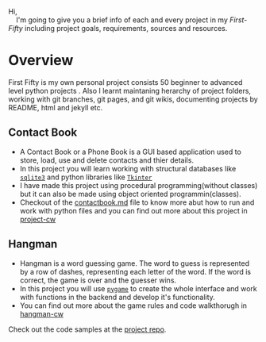 Hi,\
&nbsp;&nbsp;&nbsp;&nbsp;I'm going to give you a brief info of each and every project in my *First-Fifty* including project goals, requirements, sources and resources.

# Overview
First Fifty is my own personal project consists 50 beginner to advanced level python projects . Also I learnt maintaning herarchy of project folders, working with git branches, git pages, and git wikis, documenting projects by README, html and jekyll etc. 

## Contact Book
- A Contact Book or a Phone Book is a GUI based application used to store, load, use and delete contacts and thier details.
- In this project you will learn working with structural databases like [`sqlite3`](https://docs.python.org/3/library/sqlite3.html) and python libraries like [`Tkinter`](https://docs.python.org/3/library/tk.html) 
- I have made this project using procedural programming(without classes) but it can also be made using object oriented programmin(classes).
- Checkout of the [contactbook.md](https://github.com/3D-psyche/FirstFifty/blob/master/Contactbook/contactbook.md) file to know more abut how to run and work with python files and you can find out more about this project in [project-cw](https://suhruthy.github.io/FirstFifty/contact-book-cw.md)

## Hangman
- Hangman is a word guessing game. The word to guess is represented by a row of dashes, representing each letter of the word. If the word is correct, the game is over and the guesser wins.  
- In this project you will use [`pygame`](https://www.pygame.org/docs/) to create the whole interface and work with functions in the backend and develop it's functionality.
- You can find out more about the game rules and code walkthorugh in [hangman-cw](https://suhruthy.github.io/FirstFifty/hangman-cw)
 
Check out the code samples at the [project repo](https://github.com/SuhruthY/FirstFifty).

